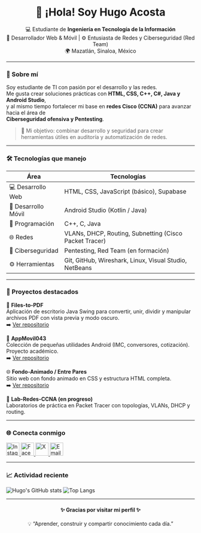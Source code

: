 <h1 align="center">👋 ¡Hola! Soy Hugo Acosta</h1>

<p align="center">
  💻 Estudiante de <strong>Ingeniería en Tecnología de la Información</strong><br>
  🔧 Desarrollador Web & Móvil | ⚙️ Entusiasta de Redes y Ciberseguridad (Red Team)<br>
  🌍 Mazatlán, Sinaloa, México
</p>

---

### 🚀 Sobre mí

Soy estudiante de TI con pasión por el desarrollo y las redes.  
Me gusta crear soluciones prácticas con **HTML, CSS, C++, C#, Java y Android Studio**,  
y al mismo tiempo fortalecer mi base en **redes Cisco (CCNA)** para avanzar hacia el área de  
**Ciberseguridad ofensiva y Pentesting**.

> 🎯 Mi objetivo: combinar desarrollo y seguridad para crear herramientas útiles en auditoría y automatización de redes.

---

### 🛠️ Tecnologías que manejo

| Área | Tecnologías |
|------|--------------|
| 💻 Desarrollo Web | HTML, CSS, JavaScript (básico), Supabase |
| 📱 Desarrollo Móvil | Android Studio (Kotlin / Java) |
| 🧠 Programación | C++, C, Java |
| 🌐 Redes | VLANs, DHCP, Routing, Subnetting (Cisco Packet Tracer) |
| 🔐 Ciberseguridad | Pentesting, Red Team (en formación) |
| ⚙️ Herramientas | Git, GitHub, Wireshark, Linux, Visual Studio, NetBeans |

---

### 📂 Proyectos destacados

🧩 **Files-to-PDF**  
Aplicación de escritorio Java Swing para convertir, unir, dividir y manipular archivos PDF con vista previa y modo oscuro.  
➡️ [Ver repositorio](https://github.com/Ugo25/Files-to-PDF)

📱 **AppMovil043**  
Colección de pequeñas utilidades Android (IMC, conversores, cotización). Proyecto académico.  
➡️ [Ver repositorio](https://github.com/Ugo25/AppMovil043)

🌐 **Fondo-Animado / Entre Pares**  
Sitio web con fondo animado en CSS y estructura HTML completa.  
➡️ [Ver repositorio](https://github.com/Ugo25/Fondo-Animado)

🧠 **Lab-Redes-CCNA (en progreso)**  
Laboratorios de práctica en Packet Tracer con topologías, VLANs, DHCP y routing.  

---

### 🌐 Conecta conmigo

<p align="left">
  <a href="https://www.instagram.com/Ugowaos" target="_blank">
    <img src="https://cdn-icons-png.flaticon.com/512/2111/2111463.png" alt="Instagram" width="35" height="35"/>
  </a>
  <a href="https://www.facebook.com/share/17zPWvFmBY1" target="_blank">
    <img src="https://cdn-icons-png.flaticon.com/512/733/733547.png" alt="Facebook" width="35" height="35"/>
  </a>
  <a href="https://x.com/Ugowaos" target="_blank">
    <img src="https://cdn-icons-png.flaticon.com/512/733/733579.png" alt="X" width="35" height="35"/>
  </a>
  <a href="mailto:hugoacosta7911@gmail.com" target="_blank">
    <img src="https://cdn-icons-png.flaticon.com/512/732/732200.png" alt="Email" width="35" height="35"/>
  </a>
</p>

---

### 📈 Actividad reciente

![Hugo's GitHub stats](https://github-readme-stats.vercel.app/api?username=Ugo25&show_icons=true&theme=radical)
![Top Langs](https://github-readme-stats.vercel.app/api/top-langs/?username=Ugo25&layout=compact&theme=radical)

---

<h4 align="center">✨ Gracias por visitar mi perfil ✨</h4>
<p align="center">💡 “Aprender, construir y compartir conocimiento cada día.”</p>
